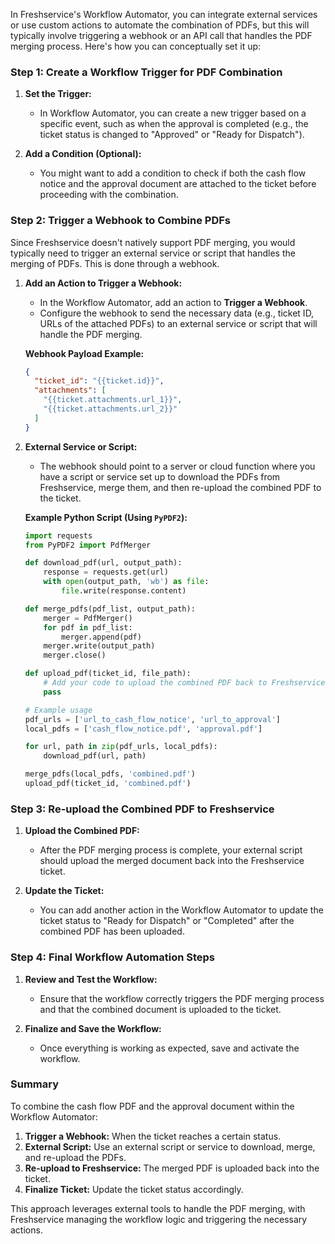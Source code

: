 In Freshservice's Workflow Automator, you can integrate external services or use custom actions to automate the combination of PDFs, but this will typically involve triggering a webhook or an API call that handles the PDF merging process. Here's how you can conceptually set it up:

### Step 1: Create a Workflow Trigger for PDF Combination

1. **Set the Trigger:**
   - In Workflow Automator, you can create a new trigger based on a specific event, such as when the approval is completed (e.g., the ticket status is changed to "Approved" or "Ready for Dispatch").

2. **Add a Condition (Optional):**
   - You might want to add a condition to check if both the cash flow notice and the approval document are attached to the ticket before proceeding with the combination.

### Step 2: Trigger a Webhook to Combine PDFs

Since Freshservice doesn't natively support PDF merging, you would typically need to trigger an external service or script that handles the merging of PDFs. This is done through a webhook.

1. **Add an Action to Trigger a Webhook:**
   - In the Workflow Automator, add an action to **Trigger a Webhook**.
   - Configure the webhook to send the necessary data (e.g., ticket ID, URLs of the attached PDFs) to an external service or script that will handle the PDF merging.

   **Webhook Payload Example:**
   ```json
   {
     "ticket_id": "{{ticket.id}}",
     "attachments": [
       "{{ticket.attachments.url_1}}",
       "{{ticket.attachments.url_2}}"
     ]
   }
   ```

2. **External Service or Script:**
   - The webhook should point to a server or cloud function where you have a script or service set up to download the PDFs from Freshservice, merge them, and then re-upload the combined PDF to the ticket.

   **Example Python Script (Using `PyPDF2`):**
   ```python
   import requests
   from PyPDF2 import PdfMerger

   def download_pdf(url, output_path):
       response = requests.get(url)
       with open(output_path, 'wb') as file:
           file.write(response.content)

   def merge_pdfs(pdf_list, output_path):
       merger = PdfMerger()
       for pdf in pdf_list:
           merger.append(pdf)
       merger.write(output_path)
       merger.close()

   def upload_pdf(ticket_id, file_path):
       # Add your code to upload the combined PDF back to Freshservice
       pass

   # Example usage
   pdf_urls = ['url_to_cash_flow_notice', 'url_to_approval']
   local_pdfs = ['cash_flow_notice.pdf', 'approval.pdf']

   for url, path in zip(pdf_urls, local_pdfs):
       download_pdf(url, path)

   merge_pdfs(local_pdfs, 'combined.pdf')
   upload_pdf(ticket_id, 'combined.pdf')
   ```

### Step 3: Re-upload the Combined PDF to Freshservice

1. **Upload the Combined PDF:**
   - After the PDF merging process is complete, your external script should upload the merged document back into the Freshservice ticket.

2. **Update the Ticket:**
   - You can add another action in the Workflow Automator to update the ticket status to "Ready for Dispatch" or "Completed" after the combined PDF has been uploaded.

### Step 4: Final Workflow Automation Steps

1. **Review and Test the Workflow:**
   - Ensure that the workflow correctly triggers the PDF merging process and that the combined document is uploaded to the ticket.

2. **Finalize and Save the Workflow:**
   - Once everything is working as expected, save and activate the workflow.

### Summary

To combine the cash flow PDF and the approval document within the Workflow Automator:

1. **Trigger a Webhook:** When the ticket reaches a certain status.
2. **External Script:** Use an external script or service to download, merge, and re-upload the PDFs.
3. **Re-upload to Freshservice:** The merged PDF is uploaded back into the ticket.
4. **Finalize Ticket:** Update the ticket status accordingly.

This approach leverages external tools to handle the PDF merging, with Freshservice managing the workflow logic and triggering the necessary actions.
